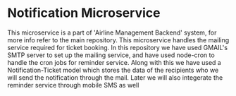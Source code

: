 # Notification Microservice
This microservice is a part of 'Airline Management Backend' system, for more info refer to the main repository. This microservice handles the mailing service required for ticket booking. In this repository we have used GMAIL's SMTP server to set up the mailing service, and have used node-cron to handle the cron jobs for reminder service. Along with this we have used a Notification-Ticket model which stores the data of the recipients who we will send the notification through the mail. Later we will also integerate the reminder service through mobile SMS as well